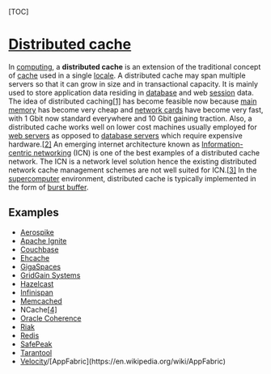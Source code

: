 [TOC]



# [Distributed cache](https://en.wikipedia.org/wiki/Distributed_cache)

In [computing](https://en.wikipedia.org/wiki/Computing), a **distributed cache** is an extension of the traditional concept of [cache](https://en.wikipedia.org/wiki/Cache_(computing)) used in a single [locale](https://en.wikipedia.org/wiki/Locale_(computer_hardware)). A distributed cache may span multiple servers so that it can grow in size and in transactional capacity. It is mainly used to store application data residing in [database](https://en.wikipedia.org/wiki/Database) and web [session](https://en.wikipedia.org/wiki/Session_(computer_science)) data. The idea of distributed caching[[1\]](https://en.wikipedia.org/wiki/Distributed_cache#cite_note-1) has become feasible now because [main memory](https://en.wikipedia.org/wiki/Random-access_memory) has become very cheap and [network cards](https://en.wikipedia.org/wiki/Network_interface_controller) have become very fast, with 1 Gbit now standard everywhere and 10 Gbit gaining traction. Also, a distributed cache works well on lower cost machines usually employed for [web servers](https://en.wikipedia.org/wiki/Web_server) as opposed to [database servers](https://en.wikipedia.org/wiki/Database_server) which require expensive hardware.[[2\]](https://en.wikipedia.org/wiki/Distributed_cache#cite_note-2) An emerging internet architecture known as [Information-centric networking](https://en.wikipedia.org/wiki/Information-centric_networking) (ICN) is one of the best examples of a distributed cache network. The ICN is a network level solution hence the existing distributed network cache management schemes are not well suited for ICN.[[3\]](https://en.wikipedia.org/wiki/Distributed_cache#cite_note-3) In the [supercomputer](https://en.wikipedia.org/wiki/Supercomputer) environment, distributed cache is typically implemented in the form of [burst buffer](https://en.wikipedia.org/wiki/Burst_buffer).

## Examples

- [Aerospike](https://en.wikipedia.org/wiki/Aerospike_(database))
- [Apache Ignite](https://en.wikipedia.org/wiki/Apache_Ignite)
- [Couchbase](https://en.wikipedia.org/wiki/Couchbase_Server)
- [Ehcache](https://en.wikipedia.org/wiki/Ehcache)
- [GigaSpaces](https://en.wikipedia.org/wiki/GigaSpaces)
- [GridGain Systems](https://en.wikipedia.org/wiki/GridGain_Systems)
- [Hazelcast](https://en.wikipedia.org/wiki/Hazelcast)
- [Infinispan](https://en.wikipedia.org/wiki/Infinispan)
- [Memcached](https://en.wikipedia.org/wiki/Memcached)
- NCache[[4\]](https://en.wikipedia.org/wiki/Distributed_cache#cite_note-4)
- [Oracle Coherence](https://en.wikipedia.org/wiki/Oracle_Coherence)
- [Riak](https://en.wikipedia.org/wiki/Riak)
- [Redis](https://en.wikipedia.org/wiki/Redis)
- [SafePeak](https://en.wikipedia.org/wiki/SafePeak)
- [Tarantool](https://en.wikipedia.org/wiki/Tarantool)
- [Velocity](https://en.wikipedia.org/wiki/Velocity_(memory_cache))/[AppFabric](https://en.wikipedia.org/wiki/AppFabric)

